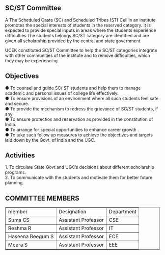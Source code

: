 <div align="left" class="contentDiv">
<h2>SC/ST Committee</h2>
<p>A The Scheduled Caste (SC) and Scheduled Tribes (ST) Cell in an institute promotes the special interests of students in the reserved category. It is expected to provide special inputs in areas where the students experience difficulties.The students belongs SC/ST category are identified and are given all scholarship provided by the central and state government </p>
<p>UCEK constituted SC/ST Committee to help the SC/ST categories integrate with other communities of the institute and to remove difficulties, which they may be experiencing.</p>
<h2>Objectives </h2>
<p>

●	To counsel and guide SC/ ST students and help them to manage academic and personal issues of college life effectively.  <br/>
●	To ensure provisions of an environment where all such students feel safe and secure.  <br/>
●	To provide the mechanism to redress the grievance of SC/ST students, if any <br/>
●	To ensure protection and reservation as provided in the constitution of India. <br/>
●	To arrange for special opportunities to enhance career growth . <br/>
●	To take such follow up measures to achieve the objectives and targets laid down by the Govt. of India and the UGC. <br/>
<h2>Activities</h2>
<p>
1.	  To circulate State Govt.and UGC’s decisions about different scholarship programs. <br/>
2.	  To communicate with the students and motivate them for better future planning. <br/>
</p>
<h2>COMMITTEE MEMBERS</h2>
<table border="1">
<strong><tr><td>member</td><td>Designation</td><td>Department</td></tr></strong>
<tr><td>Suma CS </td><td>Assistant Professor</td><td> CSE</td></tr>
<tr><td>Reshma R  </td><td>Assistant Professor</td><td>IT</td></tr>
<tr><td>Haseena Beegum S </td><td>Assistant Professor</td><td>ECE</td></tr>
<tr><td>Meera S </td><td>Assistant Professor</td><td>EEE</td></tr>
</table>
<p></p>
</p></div>
